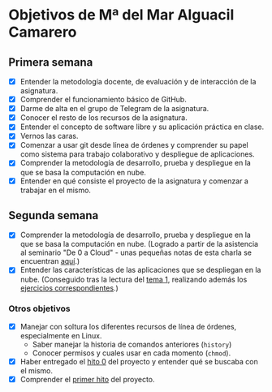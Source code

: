 # Objetivos de Mª del Mar Alguacil Camarero
## Primera semana

- [x] Entender la metodología docente, de evaluación y de interacción de la asignatura.
- [x] Comprender el funcionamiento básico de GitHub.
- [x] Darme de alta en el grupo de Telegram de la asignatura.
- [x] Conocer el resto de los recursos de la asignatura.
- [x] Entender el concepto de software libre y su aplicación práctica en clase.
- [x] Vernos las caras.
- [x] Comenzar a usar git desde línea de órdenes y comprender su papel como sistema para trabajo colaborativo y despliegue de aplicaciones.
- [x] Comprender la metodología de desarrollo, prueba y despliegue en la que se basa la computación en nube.
- [x] Entender en qué consiste el proyecto de la asignatura y comenzar a trabajar en el mismo.

## Segunda semana

- [x] Comprender la metodología de desarrollo, prueba y despliegue en la que se basa la computación en nube. (Logrado a partir de la asistencia al seminario "De 0 a Cloud" - unas pequeñas notas de esta charla se encuentran [aquí](https://github.com/MarAl15/EjerciciosCC/blob/master/Seminarios/De0aCloud.md).)
- [x] Entender las características de las aplicaciones que se despliegan en la nube. (Conseguido tras la lectura del [tema 1](http://jj.github.io/CC/documentos/temas/Arquitecturas_para_la_nube), realizando además los [ejercicios correspondientes](https://github.com/MarAl15/EjerciciosCC/blob/master/tema1.md).)

### Otros objetivos
- [x] Manejar con soltura los diferentes recursos de línea de órdenes, especialmente en Linux. 
	- Saber manejar la historia de comandos anteriores (`history`)
	- Conocer permisos y cuales usar en cada momento (`chmod`).
- [x] Haber entregado el [hito 0](https://github.com/JJ/CC-18-19/blob/master/proyectos/hito-0.md) del proyecto y entender qué se buscaba con el mismo.
- [x] Comprender el [primer hito](https://github.com/MarAl15/ProyectoCC) del proyecto.
